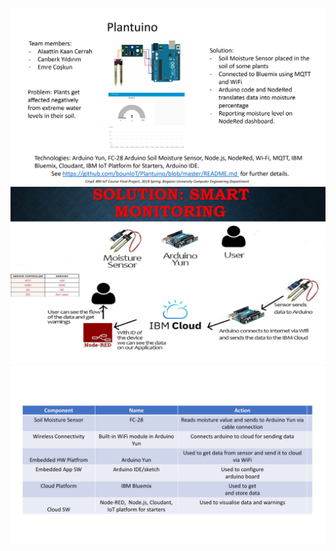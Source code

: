 ![](https://github.com/bounIoT/Plantuino/blob/master/Pictures/Final-report-1pager-template.jpg)
![](https://github.com/bounIoT/Plantuino/blob/master/Pictures/p1dc9e0ov71o6r22sb10kmc1vof4.jpg)
![](https://github.com/bounIoT/Plantuino/blob/master/Pictures/p1dc9fd1b11be25r81f5t1qh41dfl4.jpg)

